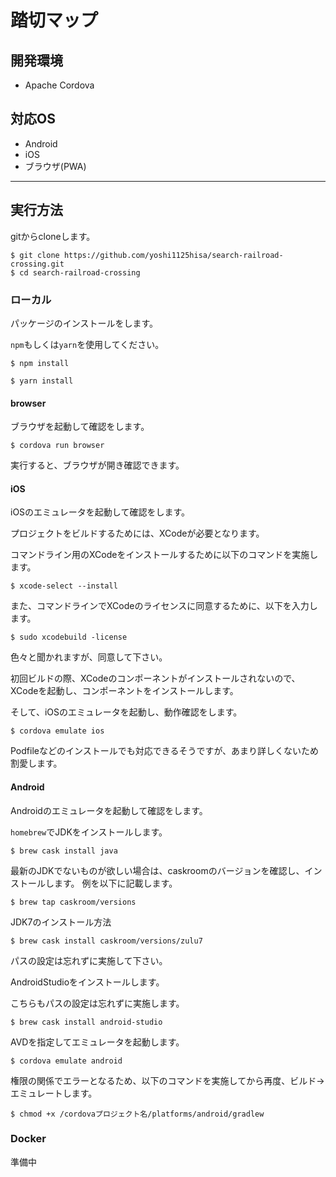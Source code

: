 # 踏切マップ

## 開発環境
- Apache Cordova

## 対応OS
- Android
- iOS
- ブラウザ(PWA)

---

## 実行方法

gitからcloneします。

```
$ git clone https://github.com/yoshi1125hisa/search-railroad-crossing.git
$ cd search-railroad-crossing
```

### ローカル

パッケージのインストールをします。

`npm`もしくは`yarn`を使用してください。

```
$ npm install
```

```
$ yarn install
```

#### browser

ブラウザを起動して確認をします。

```
$ cordova run browser
```

実行すると、ブラウザが開き確認できます。

#### iOS

iOSのエミュレータを起動して確認をします。

プロジェクトをビルドするためには、XCodeが必要となります。

コマンドライン用のXCodeをインストールするために以下のコマンドを実施します。

```
$ xcode-select --install
```

また、コマンドラインでXCodeのライセンスに同意するために、以下を入力します。

```
$ sudo xcodebuild -license
```

色々と聞かれますが、同意して下さい。

初回ビルドの際、XCodeのコンポーネントがインストールされないので、XCodeを起動し、コンポーネントをインストールします。

そして、iOSのエミュレータを起動し、動作確認をします。

```
$ cordova emulate ios
```

Podfileなどのインストールでも対応できるそうですが、あまり詳しくないため割愛します。

#### Android

Androidのエミュレータを起動して確認をします。

`homebrew`でJDKをインストールします。

```
$ brew cask install java
```

最新のJDKでないものが欲しい場合は、caskroomのバージョンを確認し、インストールします。
例を以下に記載します。

```
$ brew tap caskroom/versions
```

JDK7のインストール方法

```
$ brew cask install caskroom/versions/zulu7
```

パスの設定は忘れずに実施して下さい。

AndroidStudioをインストールします。

こちらもパスの設定は忘れずに実施します。

```
$ brew cask install android-studio
```

AVDを指定してエミュレータを起動します。

```
$ cordova emulate android
```

権限の関係でエラーとなるため、以下のコマンドを実施してから再度、ビルド→エミュレートします。

```
$ chmod +x /cordovaプロジェクト名/platforms/android/gradlew
```

### Docker

準備中
